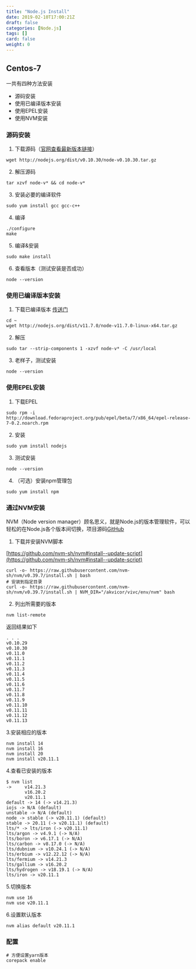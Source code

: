 ```yaml
---
title: "Node.js Install"
date: 2019-02-10T17:00:21Z
draft: false
categories: [Node.js]
tags: []
card: false
weight: 0
---
```


## Centos-7

一共有四种方法安装

- 源码安装
- 使用已编译版本安装
- 使用EPEL安装
- 使用NVM安装

<!--more-->

### 源码安装

1. 下载源码（[官网查看最新版本链接](http://nodejs.org/download/)）

```shell
wget http://nodejs.org/dist/v0.10.30/node-v0.10.30.tar.gz
```

2. 解压源码

```shell
tar xzvf node-v* && cd node-v*
```

3. 安装必要的编译软件

```shell
sudo yum install gcc gcc-c++
```

4. 编译

```shell
./configure
make
```

5. 编译&安装

```shell
sudo make install
```

6. 查看版本（测试安装是否成功）

```shell
node --version
```

### 使用已编译版本安装

1. 下载已编译版本 [传送门](http://nodejs.org/download/)

```shell
cd ~
wget http://nodejs.org/dist/v11.7.0/node-v11.7.0-linux-x64.tar.gz
```

2. 解压

```shell
sudo tar --strip-components 1 -xzvf node-v* -C /usr/local
```

3. 老样子，测试安装

```shell
node --version
```

### 使用EPEL安装

1. 下载EPEL

```shell
sudo rpm -i http://download.fedoraproject.org/pub/epel/beta/7/x86_64/epel-release-7-0.2.noarch.rpm
```

2. 安装

```shell
sudo yum install nodejs
```

3. 测试安装

```shell
node --version
```

4. （可选）安装npm管理包

```shell
sudo yum install npm
```

### 通过NVM安装

NVM（Node version manager）顾名思义，就是Node.js的版本管理软件，可以轻松的在Node.js各个版本间切换，项目源码[GitHub](https://github.com/creationix/nvm)

1. 下载并安装NVM脚本

[https://github.com/nvm-sh/nvm#install--update-script](https://github.com/nvm-sh/nvm#install--update-script)

```shell
curl -o- https://raw.githubusercontent.com/nvm-sh/nvm/v0.39.7/install.sh | bash
# 安装到指定目录
curl -o- https://raw.githubusercontent.com/nvm-sh/nvm/v0.39.7/install.sh | NVM_DIR="/akvicor/vivc/env/nvm" bash
```

2. 列出所需要的版本

```shell
nvm list-remote
```

返回结果如下

```shell
. . .
v0.10.29
v0.10.30
v0.11.0
v0.11.1
v0.11.2
v0.11.3
v0.11.4
v0.11.5
v0.11.6
v0.11.7
v0.11.8
v0.11.9
v0.11.10
v0.11.11
v0.11.12
v0.11.13
```

3.安装相应的版本

```shell
nvm install 14
nvm install 16
nvm install 20
nvm install v20.11.1
```

4.查看已安装的版本

```shell
$ nvm list       
->     v14.21.3
       v16.20.2
       v20.11.1
default -> 14 (-> v14.21.3)
iojs -> N/A (default)
unstable -> N/A (default)
node -> stable (-> v20.11.1) (default)
stable -> 20.11 (-> v20.11.1) (default)
lts/* -> lts/iron (-> v20.11.1)
lts/argon -> v4.9.1 (-> N/A)
lts/boron -> v6.17.1 (-> N/A)
lts/carbon -> v8.17.0 (-> N/A)
lts/dubnium -> v10.24.1 (-> N/A)
lts/erbium -> v12.22.12 (-> N/A)
lts/fermium -> v14.21.3
lts/gallium -> v16.20.2
lts/hydrogen -> v18.19.1 (-> N/A)
lts/iron -> v20.11.1
```

5.切换版本

```shell
nvm use 16
nvm use v20.11.1
```

6.设置默认版本

```shell
nvm alias default v20.11.1
```

### 配置

```shell
# 方便设置yarn版本
corepack enable
```
